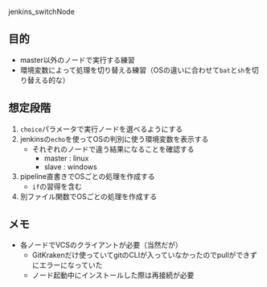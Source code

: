 jenkins_switchNode

## 目的

- master以外のノードで実行する練習
- 環境変数によって処理を切り替える練習（OSの違いに合わせて`bat`と`sh`を切り替える的な）

## 想定段階

1. `choice`パラメータで実行ノードを選べるようにする
1. jenkinsの`echo`を使ってOSの判別に使う環境変数を表示する
	- それぞれのノードで違う結果になることを確認する
		- master : linux
		- slave : windows
1. pipeline直書きでOSごとの処理を作成する
	- `if`の習得を含む
1. 別ファイル関数でOSごとの処理を作成する

## メモ

- 各ノードでVCSのクライアントが必要（当然だが）
	- GitKrakenだけ使っていてgitのCLIが入っていなかったのでpullができずにエラーになっていた
	- ノード起動中にインストールした際は再接続が必要